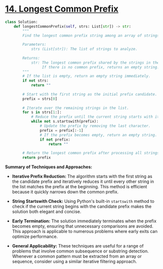 # [14. Longest Common Prefix](https://leetcode.com/problems/longest-common-prefix/description/)

```python
class Solution:
    def longestCommonPrefix(self, strs: List[str]) -> str:
        """
        Find the longest common prefix string among an array of strings.
        
        Parameters:
            strs (List[str]): The list of strings to analyze.
            
        Returns:
            str: The longest common prefix shared by the strings in the list.
                 If there is no common prefix, returns an empty string.
        """
        # If the list is empty, return an empty string immediately.
        if not strs:
            return ""
        
        # Start with the first string as the initial prefix candidate.
        prefix = strs[0]
        
        # Iterate over the remaining strings in the list.
        for s in strs[1:]:
            # Reduce the prefix until the current string starts with it.
            while not s.startswith(prefix):
                # Update the prefix by removing the last character.
                prefix = prefix[:-1]
                # If the prefix becomes empty, return an empty string.
                if not prefix:
                    return ""
                    
        # Return the longest common prefix after processing all strings.
        return prefix
```

**Summary of Techniques and Approaches:**

- **Iterative Prefix Reduction:** The algorithm starts with the first string as the candidate prefix and iteratively reduces it until every other string in the list matches the prefix at the beginning. This method is efficient because it quickly narrows down the common prefix.

- **String Startswith Check:** Using Python's built-in `startswith` method to check if the current string begins with the candidate prefix makes the solution both elegant and concise.

- **Early Termination:** The solution immediately terminates when the prefix becomes empty, ensuring that unnecessary comparisons are avoided. This approach is applicable to numerous problems where early exits can optimize performance.

- **General Applicability:** These techniques are useful for a range of problems that involve common subsequence or substring detection. Whenever a common pattern must be extracted from an array or sequence, consider using a similar iterative filtering approach.
